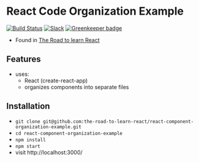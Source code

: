 # React Code Organization Example

[![Build Status](https://travis-ci.org/the-road-to-learn-react/react-component-organization-example.svg?branch=master)](https://travis-ci.org/the-road-to-learn-react/react-component-organization-example) [![Slack](https://slack-the-road-to-learn-react.wieruch.com/badge.svg)](https://slack-the-road-to-learn-react.wieruch.com/) [![Greenkeeper badge](https://badges.greenkeeper.io/the-road-to-learn-react/react-component-organization-example.svg)](https://greenkeeper.io/)

* Found in [The Road to learn React](https://roadtoreact.com/)

## Features

* uses:
  * React (create-react-app)
  * organizes components into separate files

## Installation

* `git clone git@github.com:the-road-to-learn-react/react-component-organization-example.git`
* `cd react-component-organization-example`
* `npm install`
* `npm start`
* visit http://localhost:3000/
